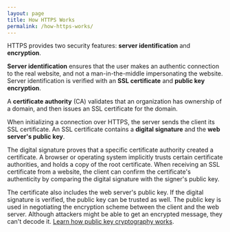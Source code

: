 ```yaml
---
layout: page
title: How HTTPS Works
permalink: /how-https-works/
---
```


HTTPS provides two security features: **server identification** and **encryption**.

**Server identification** ensures that the user makes an authentic connection to the real website, and not a man-in-the-middle impersonating the website. Server identification is verified with an **SSL certificate** and **public key encryption**.

A **certificate authority** (CA) validates that an organization has ownership of a domain, and then issues an SSL certificate for the domain.

When initializing a connection over HTTPS, the server sends the client its SSL certificate. An SSL certificate contains a **digital signature** and the **web server's public key**.

The digital signature proves that a specific certificate authority created a certificate. A browser or operating system implicitly trusts certain certificate authorities, and holds a copy of the root certificate. When receiving an SSL certificate from a website, the client can confirm the certificate's authenticity by comparing the digital signature with the signer's public key.

The certificate also includes the web server's public key. If the digital signature is verified, the public key can be trusted as well. The public key is used in negotiating the encryption scheme between the client and the web server. Although attackers might be able to get an encrypted message, they can't decode it. [Learn how public key cryptography works](https://github.com/ericandrewlewis/https-http2-and-wordpress/blob/master/about-public-key-cryptography.md#encrypting-plaintext).